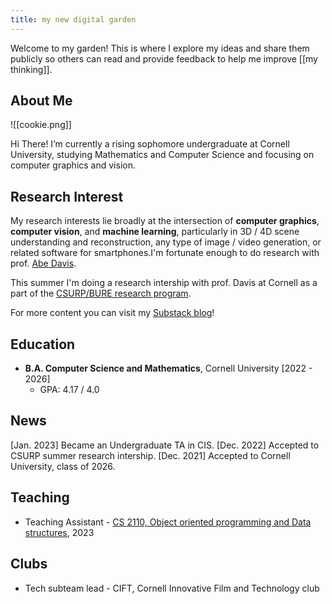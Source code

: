 ```yaml
---
title: my new digital garden
---
```


Welcome to my garden! This is where I explore my ideas and share them publicly so others can read and provide feedback to help me improve [[my thinking]].

## About Me

![[cookie.png]]

Hi There! I’m currently a rising sophomore undergraduate at Cornell University, studying Mathematics and Computer Science and focusing on computer graphics and vision.

## Research Interest
My research interests lie broadly at the intersection of **computer graphics**, **computer vision**, and **machine learning**, particularly in 3D / 4D scene understanding and reconstruction, any type of image / video generation, or related software for smartphones.I'm fortunate enough to do research with prof. [Abe Davis](http://abedavis.com/).

This summer I'm doing a research intership with prof. Davis at Cornell as a part of the [CSURP/BURE research program](https://www.cs.cornell.edu/undergrad/uresch/cornell-bowers-cis-undergraduate-research-experience-bure).


For more content you can visit my [Substack blog](https://zzigak.substack.com/)!

## Education
- **B.A. Computer Science and Mathematics**, Cornell University [2022 - 2026]
    - GPA: 4.17 / 4.0

## News
[Jan. 2023] Became an Undergraduate TA in CIS.
[Dec. 2022] Accepted to CSURP summer research intership.
[Dec. 2021] Accepted to Cornell University, class of 2026.


## Teaching
 - Teaching Assistant - [CS 2110, Object oriented programming and Data structures](https://www.cs.cornell.edu/courses/cs2110/2023sp/), 2023

## Clubs
-  Tech subteam lead - CIFT, Cornell Innovative Film and Technology club






